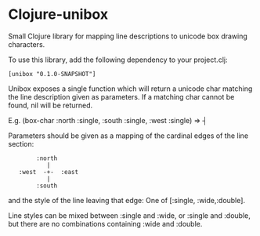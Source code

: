 Clojure-unibox
==============

Small Clojure library for mapping line descriptions to unicode box drawing characters.

To use this library, add the following dependency to your project.clj:

    [unibox "0.1.0-SNAPSHOT"]

Unibox exposes a single function which will return a unicode char matching the line description given as parameters.  If a matching char cannot be found, nil will be returned.

E.g.
    (box-char :north :single, :south :single, :west :single) => ┤

Parameters should be given as a mapping of the cardinal edges of the line section:

            :north
               |
       :west  -+-  :east
               |
            :south

and the style of the line leaving that edge: One of [:single, :wide,:double].

Line styles can be mixed between :single and :wide, or :single and :double, but there are no combinations containing :wide and :double.
